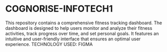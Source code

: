 # COGNORISE-INFOTECH1
This repository contains  a comprehensive fitness tracking dashboard. The dashboard is designed to help users monitor and analyze their fitness activities, track progress over time, and set personal goals. It features an intuitive and user-friendly interface that ensures an optimal user experience.
TECHNOLOGY USED:
FIGMA
